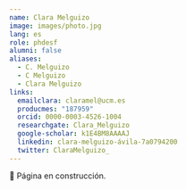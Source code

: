 ```yaml
---
name: Clara Melguizo
image: images/photo.jpg
lang: es
role: phdesf
alumni: false
aliases:
  - C. Melguizo
  - C Melguizo
  - Clara Melguizo
links:
  emailclara: claramel@ucm.es
  producmes: "187959"
  orcid: 0000-0003-4526-1004
  researchgate: Clara_Melguizo
  google-scholar: k1E4BM8AAAAJ
  linkedin: clara-melguizo-ávila-7a0794200
  twitter: ClaraMelguizo_
---
```


🚧 Página en construcción.
